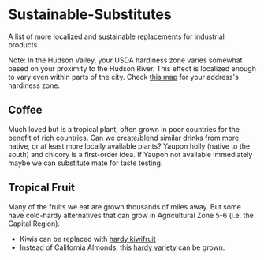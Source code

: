 # Sustainable-Substitutes
A list of more localized and sustainable replacements for industrial products.

Note: In the Hudson Valley, your USDA hardiness zone varies somewhat based on your proximity to the Hudson River.  This effect is localized enough to vary even within parts of the city.  Check [this map](http://www.plantmaps.com/12180) for your address's hardiness zone.

## Coffee
Much loved but is a tropical plant, often grown in poor countries for the benefit of rich countries. Can we create/blend similar drinks from more native, or at least more locally available plants? Yaupon holly (native to the south) and chicory is a first-order idea. If Yaupon not available immediately maybe we can substitute mate for taste testing.

## Tropical Fruit
Many of the fruits we eat are grown thousands of miles away. But some have cold-hardy alternatives that can grow in Agricultural Zone 5-6 (i.e. the Capital Region).
* Kiwis can be replaced with [hardy kiwifruit](https://en.wikipedia.org/wiki/Actinidia_arguta)
* Instead of California Almonds, this [hardy variety](https://www.willisorchards.com/product/hall's-hardy-almond-tree) can be grown.
